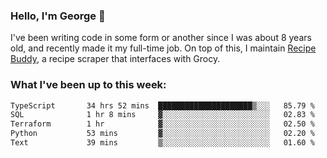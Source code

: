 ### Hello, I'm George 👋

I've been writing code in some form or another since I was about 8 years old, and recently made it my full-time job. On top of this, I maintain [Recipe Buddy](https://github.com/georgegebbett/recipe-buddy), a recipe scraper that interfaces with Grocy.  

<!--
**georgegebbett/georgegebbett** is a ✨ _special_ ✨ repository because its `README.md` (this file) appears on your GitHub profile.

Here are some ideas to get you started:

- 🔭 I’m currently working on ...
- 🌱 I’m currently learning ...
- 👯 I’m looking to collaborate on ...
- 🤔 I’m looking for help with ...
- 💬 Ask me about ...
- 📫 How to reach me: ...
- 😄 Pronouns: ...
- ⚡ Fun fact: ...
-->

### What I've been up to this week:
<!--START_SECTION:waka-->

```txt
TypeScript       34 hrs 52 mins  █████████████████████▒░░░   85.79 %
SQL              1 hr 8 mins     ▓░░░░░░░░░░░░░░░░░░░░░░░░   02.83 %
Terraform        1 hr            ▓░░░░░░░░░░░░░░░░░░░░░░░░   02.50 %
Python           53 mins         ▓░░░░░░░░░░░░░░░░░░░░░░░░   02.20 %
Text             39 mins         ▒░░░░░░░░░░░░░░░░░░░░░░░░   01.60 %
```

<!--END_SECTION:waka-->

